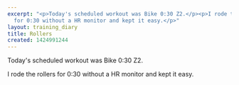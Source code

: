 ```yaml
---
excerpt: "<p>Today's scheduled workout was Bike 0:30 Z2.</p><p>I rode the rollers
  for 0:30 without a HR monitor and kept it easy.</p>"
layout: training_diary
title: Rollers
created: 1424991244
---
```

<p>Today's scheduled workout was Bike 0:30 Z2.</p><p>I rode the rollers for 0:30 without a HR monitor and kept it easy.</p>
